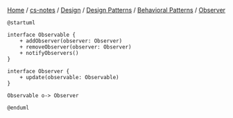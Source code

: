 [Home](https://mengxianbin.github.io) /
[cs-notes](https://mengxianbin.github.io/cs-notes/content) /
[Design](https://mengxianbin.github.io/cs-notes/content/Design) /
[Design Patterns](https://mengxianbin.github.io/cs-notes/content/Design/Design%20Patterns) /
[Behavioral Patterns](https://mengxianbin.github.io/cs-notes/content/Design/Design%20Patterns/Behavioral%20Patterns) /
[Observer](https://mengxianbin.github.io/cs-notes/content/Design/Design%20Patterns/Behavioral%20Patterns/Observer)

```puml
@startuml

interface Observable {
    + addObserver(observer: Observer)
    + removeObserver(observer: Observer)
    + notifyObservers()
}

interface Observer {
    + update(observable: Observable)
}

Observable o-> Observer

@enduml
```
